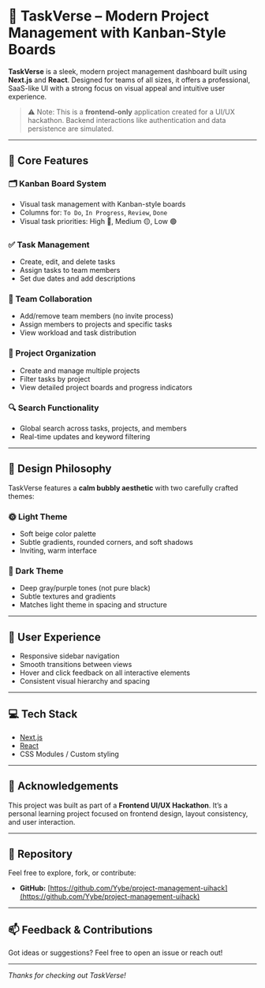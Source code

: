# 🚀 TaskVerse – Modern Project Management with Kanban-Style Boards

**TaskVerse** is a sleek, modern project management dashboard built using **Next.js** and **React**. Designed for teams of all sizes, it offers a professional, SaaS-like UI with a strong focus on visual appeal and intuitive user experience.

> ⚠️ Note: This is a **frontend-only** application created for a UI/UX hackathon. Backend interactions like authentication and data persistence are simulated.

---

## 🌟 Core Features

### 🗂️ Kanban Board System
- Visual task management with Kanban-style boards
- Columns for: `To Do`, `In Progress`, `Review`, `Done`
- Visual task priorities: High 🔴, Medium 🟡, Low 🟢

### ✅ Task Management
- Create, edit, and delete tasks
- Assign tasks to team members
- Set due dates and add descriptions

### 👥 Team Collaboration
- Add/remove team members (no invite process)
- Assign members to projects and specific tasks
- View workload and task distribution

### 📁 Project Organization
- Create and manage multiple projects
- Filter tasks by project
- View detailed project boards and progress indicators

### 🔍 Search Functionality
- Global search across tasks, projects, and members
- Real-time updates and keyword filtering

---

## 🎨 Design Philosophy

TaskVerse features a **calm bubbly aesthetic** with two carefully crafted themes:

### 🌞 Light Theme
- Soft beige color palette
- Subtle gradients, rounded corners, and soft shadows
- Inviting, warm interface

### 🌙 Dark Theme
- Deep gray/purple tones (not pure black)
- Subtle textures and gradients
- Matches light theme in spacing and structure

---

## 🧭 User Experience

- Responsive sidebar navigation
- Smooth transitions between views
- Hover and click feedback on all interactive elements
- Consistent visual hierarchy and spacing

---

## 💻 Tech Stack

- [Next.js](https://nextjs.org/)
- [React](https://reactjs.org/)
- CSS Modules / Custom styling

---

## 🙌 Acknowledgements

This project was built as part of a **Frontend UI/UX Hackathon**. It’s a personal learning project focused on frontend design, layout consistency, and user interaction.

---

## 📂 Repository

Feel free to explore, fork, or contribute:
- **GitHub:** [https://github.com/Yybe/project-management-uihack](https://github.com/Yybe/project-management-uihack)

---

## 📫 Feedback & Contributions

Got ideas or suggestions? Feel free to open an issue or reach out!

---

*Thanks for checking out TaskVerse!*
